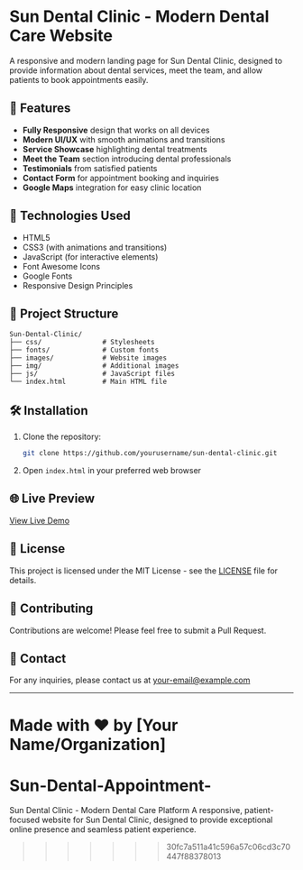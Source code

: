 # Sun Dental Clinic - Modern Dental Care Website

A responsive and modern landing page for Sun Dental Clinic, designed to provide information about dental services, meet the team, and allow patients to book appointments easily.

## 🌟 Features

- **Fully Responsive** design that works on all devices
- **Modern UI/UX** with smooth animations and transitions
- **Service Showcase** highlighting dental treatments
- **Meet the Team** section introducing dental professionals
- **Testimonials** from satisfied patients
- **Contact Form** for appointment booking and inquiries
- **Google Maps** integration for easy clinic location

## 🚀 Technologies Used

- HTML5
- CSS3 (with animations and transitions)
- JavaScript (for interactive elements)
- Font Awesome Icons
- Google Fonts
- Responsive Design Principles

## 📂 Project Structure

```
Sun-Dental-Clinic/
├── css/               # Stylesheets
├── fonts/             # Custom fonts
├── images/            # Website images
├── img/               # Additional images
├── js/                # JavaScript files
└── index.html         # Main HTML file
```

## 🛠️ Installation

1. Clone the repository:
   ```bash
   git clone https://github.com/yourusername/sun-dental-clinic.git
   ```
2. Open `index.html` in your preferred web browser

## 🌐 Live Preview

[View Live Demo](#) <!-- Add your live URL here when deployed -->

## 📝 License

This project is licensed under the MIT License - see the [LICENSE](LICENSE) file for details.

## 🤝 Contributing

Contributions are welcome! Please feel free to submit a Pull Request.

## 📧 Contact

For any inquiries, please contact us at [your-email@example.com](mailto:your-email@example.com)

---

Made with ❤️ by [Your Name/Organization]
=======
# Sun-Dental-Appointment-
Sun Dental Clinic - Modern Dental Care Platform  A responsive, patient-focused website for Sun Dental Clinic, designed to provide exceptional online presence and seamless patient experience.
>>>>>>> 30fc7a511a41c596a57c06cd3c70447f88378013

